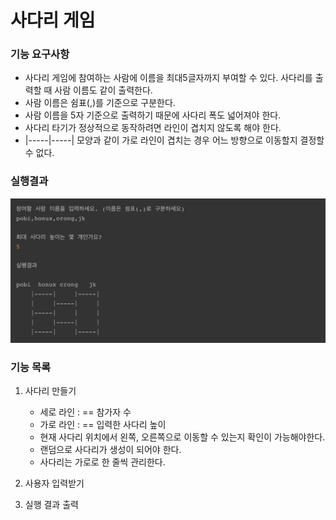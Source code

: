 # 사다리 게임

### 기능 요구사항
- 사다리 게임에 참여하는 사람에 이름을 최대5글자까지 부여할 수 있다. 사다리를 출력할 때 사람 이름도 같이 출력한다.
- 사람 이름은 쉼표(,)를 기준으로 구분한다.
- 사람 이름을 5자 기준으로 출력하기 때문에 사다리 폭도 넓어져야 한다.
- 사다리 타기가 정상적으로 동작하려면 라인이 겹치지 않도록 해야 한다.
- |-----|-----| 모양과 같이 가로 라인이 겹치는 경우 어느 방향으로 이동할지 결정할 수 없다.

### 실행결과
![실행결과](ladder.jpeg)

### 기능 목록
1. 사다리 만들기
    - 세로 라인 : == 참가자 수
    - 가로 라인 : == 입력한 사다리 높이
    - 현재 사다리 위치에서 왼쪽, 오른쪽으로 이동할 수 있는지 확인이 가능해야한다.
    - 랜덤으로 사다리가 생성이 되어야 한다.
    - 사다리는 가로로 한 줄씩 관리한다.

2. 사용자 입력받기

3. 실행 결과 출력